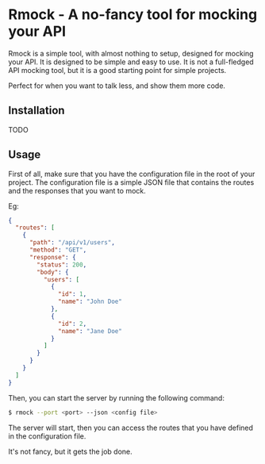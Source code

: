 # Rmock - A no-fancy tool for mocking your API

Rmock is a simple tool, with almost nothing to setup, designed for mocking your API. It is designed to be simple and easy to use. It is not a full-fledged API mocking tool, but it is a good starting point for simple projects.


Perfect for when you want to talk less, and show them more code.

## Installation

TODO

## Usage

First of all, make sure that you have the configuration file in the root of your project. The configuration file is a simple JSON file that contains the routes and the responses that you want to mock.

Eg:
```json
{
  "routes": [
    {
      "path": "/api/v1/users",
      "method": "GET",
      "response": {
        "status": 200,
        "body": {
          "users": [
            {
              "id": 1,
              "name": "John Doe"
            },
            {
              "id": 2,
              "name": "Jane Doe"
            }
          ]
        }
      }
    }
  ]
}
```

Then, you can start the server by running the following command:

```bash
$ rmock --port <port> --json <config file>
```

The server will start, then you can access the routes that you have defined in the configuration file.

It's not fancy, but it gets the job done.